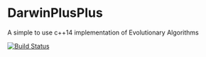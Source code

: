 # DarwinPlusPlus
A simple to use c++14 implementation of Evolutionary Algorithms

[![Build Status](https://magnum.travis-ci.com/fazouane-marouane/DarwinPlusPlus.svg?token=morfvWUxyqtA6TfJpxsq)](https://magnum.travis-ci.com/fazouane-marouane/DarwinPlusPlus)

